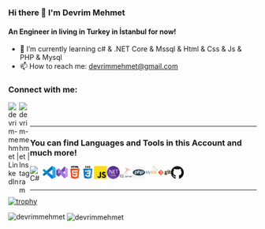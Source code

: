 ### Hi there 👋 I'm Devrim Mehmet
#### An Engineer in living in Turkey in İstanbul for now!

- 🌱 I’m currently learning c# & .NET Core & Mssql & Html & Css & Js & PHP & Mysql
- 📫 How to reach me: devrimmehmet@gmail.com

### Connect with me:

[<img align="left" alt="devrim-mehmet | LinkedIn" width="22px" src="https://cdn.jsdelivr.net/npm/simple-icons@v3/icons/linkedin.svg" />](https://www.linkedin.com/in/devrim-mehmet-pattabanoglu/)
[<img align="left" alt="devrim-mehmet | Instagram" width="22px" src="https://cdn.jsdelivr.net/npm/simple-icons@v3/icons/instagram.svg" />](https://www.instagram.com/devrimmehmetp/)
<br />
<br />

---
### You can find Languages and Tools in this Account and much more!
<a href="#"><img src="https://profilinator.rishav.dev/skills-assets/csharp-original.svg" alt="C#" width="26px" align="left"></a>

<a href="#"><img align="left" alt="Visual Studio Code" width="26px" src="https://raw.githubusercontent.com/github/explore/80688e429a7d4ef2fca1e82350fe8e3517d3494d/topics/visual-studio-code/visual-studio-code.png" /></a>

<a href="#"><img align="left" alt="Visual Studio" width="26px" src="https://raw.githubusercontent.com/HayatOkulum/Archive/main/Images/Visual_Studio_Icon_2022.png" /></a>

<a href="#"><img align="left" alt="HTML5" width="26px" src="https://raw.githubusercontent.com/github/explore/80688e429a7d4ef2fca1e82350fe8e3517d3494d/topics/html/html.png" /></a>

<a href="#"><img align="left" alt="CSS3" width="26px" src="https://raw.githubusercontent.com/github/explore/80688e429a7d4ef2fca1e82350fe8e3517d3494d/topics/css/css.png" /></a>

<a href="#"><img align="left" alt="JavaScript" width="26px" src="https://raw.githubusercontent.com/HayatOkulum/Archive/main/Images/javascript-logo.png" /></a>

<a href="#"><img align="left" alt=".Net Core" width="26px" src="https://raw.githubusercontent.com/HayatOkulum/Archive/main/Images/NET_Core_Logo.png" /></a>

<a href="#"><img align="left" alt="Mssql" width="26px" src="https://raw.githubusercontent.com/HayatOkulum/Archive/main/Images/mssql-logo.png" /></a>

<a href="#"><img align="left" alt="PHP" width="26px" src="https://raw.githubusercontent.com/HayatOkulum/Archive/main/Images/php-logo.png" /></a>

<a href="#"><img align="left" alt="Mysql" width="26px" src="https://raw.githubusercontent.com/HayatOkulum/Archive/main/Images/mysql-logo.png" /></a>

<a href="#"><img align="left" alt="Git" width="26px" src="https://raw.githubusercontent.com/github/explore/80688e429a7d4ef2fca1e82350fe8e3517d3494d/topics/git/git.png" /></a>

<a href="#"><img align="left" alt="GitHub" width="26px" src="https://raw.githubusercontent.com/github/explore/78df643247d429f6cc873026c0622819ad797942/topics/github/github.png" /></a>
<br />
<br />

---

[![trophy](https://github-profile-trophy.vercel.app/?username=devrimmehmet&theme=onedark)](https://github.com/ryo-ma/github-profile-trophy)

<p><img align="left" src="https://github-readme-stats.vercel.app/api/top-langs?username=devrimmehmet&show_icons=true&locale=en&layout=compact" alt="devrimmehmet" /></p>
<p>&nbsp;<img align="center" src="https://github-readme-stats.vercel.app/api?username=devrimmehmet&show_icons=true&locale=en" alt="devrimmehmet" width="50%" /></p><br />
<br />
